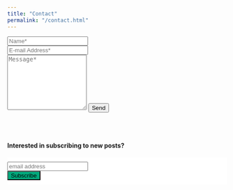 ```yaml
---
title: "Contact"
permalink: "/contact.html"
---
```


<form action="https://formspree.io/{{site.email}}" method="POST">
<div class="form-group row">
<div class="col-md-6">
<input class="form-control" type="text" name="name" placeholder="Name*" required>
</div>
<div class="col-md-6">
<input class="form-control" type="email" name="_replyto" placeholder="E-mail Address*" required>
</div>
</div>
<textarea rows="8" class="form-control mb-3" name="message" placeholder="Message*" required></textarea>
<input class="btn btn-success" type="submit" value="Send">
</form>
<br/>
<br/>

<h4> Interested in subscribing to new posts?</h4>

<!-- Begin Mailchimp Signup Form -->
<link href="//cdn-images.mailchimp.com/embedcode/slim-10_7.css" rel="stylesheet" type="text/css">
<style type="text/css">
    #mc_embed_signup{background:#fff; clear:left; font:14px Helvetica,Arial,sans-serif; }
    /* Add your own Mailchimp form style overrides in your site stylesheet or in this style block.
       We recommend moving this block and the preceding CSS link to the HEAD of your HTML file. */
</style>
<div id="mc_embed_signup">
<form action="https://github.us18.list-manage.com/subscribe/post?u=2314215b756d01a83ce867c28&amp;id=280c3a1500" method="post" id="mc-embedded-subscribe-form" name="mc-embedded-subscribe-form" class="validate" target="_blank" novalidate style="padding: 10px 0 10px 0%">
    <div id="mc_embed_signup_scroll">
    <input type="email" value="" name="EMAIL" class="email" id="mce-EMAIL" placeholder="email address" required style="">
    <!-- real people should not fill this in and expect good things - do not remove this or risk form bot signups-->
    <div style="position: absolute; left: -5000px;" aria-hidden="true"><input type="text" name="b_2314215b756d01a83ce867c28_280c3a1500" tabindex="-1" value=""></div>
    <div class="clear"><input type="submit" value="Subscribe" name="subscribe" id="mc-embedded-subscribe" class="button" style="background-color: #03a87c; width: 15%"></div>
    </div>
</form>
</div>

<!--End mc_embed_signup-->